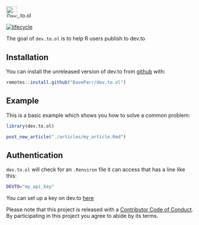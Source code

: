 
<!-- README.md is generated from README.Rmd. Please edit that file -->

# <a href="https://dev.to/daveparr">

<img src="https://d2fltix0v2e0sb.cloudfront.net/dev-badge.svg" alt="Dave Parr's DEV Profile" height="30" width="30">
</a>.to.ol

<!-- badges: start -->

[![lifecycle](https://img.shields.io/badge/lifecycle-experimental-orange.svg)](https://www.tidyverse.org/lifecycle/#experimental)
<!-- badges: end -->

The goal of `dev.to.ol` is to help R users publish to dev.to

## Installation

You can install the unreleased version of dev.to from
[github](www.github.com) with:

``` r
remotes::install.github("DaveParr/dev.to.ol")
```

## Example

This is a basic example which shows you how to solve a common problem:

``` r
library(dev.to.ol)

post_new_article("./articles/my_article.Rmd")
```

## Authentication

`dev.to.ol` will check for an `.Renviron` file it can access that has a
line like this:

``` sh
DEVTO="my_api_key"
```

You can set up a key on dev.to [here](https://dev.to/settings/account)

Please note that this project is released with a [Contributor Code of
Conduct](CODE_OF_CONDUCT.md). By participating in this project you agree
to abide by its terms.
